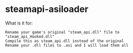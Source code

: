 # steamapi-asiloader

What is it for:

    Rename your game's original "steam_api.dll" file to "steam_api_Hooked.dll"
    Compile this as steam_api.dll instead of the original
    Rename your .dll files to .asi and I will load them all
